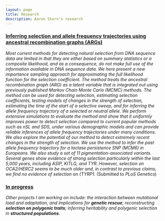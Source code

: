 ```yaml
---
layout: page
title: Research
description: Aaron Stern's research 
---
```


### <u>Inferring selection and allele frequency trajectories using ancestral recombination graphs (ARGs)</u>
*Most current methods for detecting natural selection from DNA sequence data are limited in that they are either based on summary statistics or a composite likelihood, and as a consequence, do not make full use of the information available in DNA sequence data. We here present a new importance sampling approach for approximating the full likelihood function for the selection coefficient. The method treats the ancestral recombination graph (ARG) as a latent variable that is integrated out using previously published Markov Chain Monte Carlo (MCMC) methods. The method can be used for detecting selection, estimating selection coefficients, testing models of changes in the strength of selection, estimating the time of the start of a selective sweep, and for inferring the allele frequency trajectory of a selected or neutral allele. We perform extensive simulations to evaluate the method and show that it uniformly improves power to detect selection compared to current popular methods such as nSL and SDS, under various demographic models and can provide reliable inferences of allele frequency trajectories under many conditions. We also explore the potential of our method to detect extremely recent changes in the strength of selection. We use the method to infer the past allele frequency trajectory for a lactase persistence SNP (<i>MCM6</i>) in Europeans. We also study a set of 11 pigmentation-associated variants.  Several genes show evidence of strong selection particularly within the last 5,000 years, including <i>ASIP</i>, <i>KITLG</i>, and <i>TYR</i>. However, selection on <i>OCA2/HERC2</i> seems to be much older and, in contrast to previous claims, we find no evidence of selection on {<i>TYRP1</i>.* (Submitted to <i>PLoS Genetics</i>)

### <u>In progress</u>
*Other projects I am working on include: the interaction between mutational load and adaptation, and implications for <b>genetic rescue</b>; reconstructing <b>selection on polygenic traits</b>; inferring heritability and polygenic selection in <b>structured populations</b>.* 

<!-- Note: this is how to write a comment in HTML. Everything in here won't show up on your webpage.-->

<!--
To increase the size of the title, use fewer # in front of the paper title.
To decrease the size of the title, use more #. 
To remove the italics, remove the * before and after the description
To remove the underline from the title, remove the <u> tags (<u> and </u>)
-->
